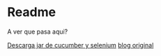 # Readme

A ver que pasa aqui?

[Descarga jar de cucumber y selenium](http://www.automationtestinghub.com/download-cucumber-and-selenium-jars/)
[blog original](https://enmilocalfunciona.io/creacion-test-automatizado-con-cucumber-java-selenium-y-appium/)


